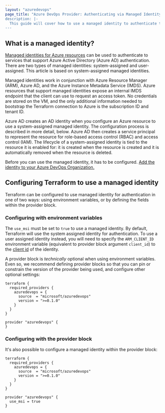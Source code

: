```yaml
---
layout: "azuredevops"
page_title: "Azure DevOps Provider: Authenticating via Managed Identity
description: |-
  This guide will cover how to use a managed identity to authenticate to Azure DevOps.
---
```



## What is a managed identity?

[Managed identities for Azure resources](https://docs.microsoft.com/en-us/azure/active-directory/managed-identities-azure-resources/overview) can be used to authenticate to services that support Azure Active Directory (Azure AD) authentication. There are two types of managed identities: system-assigned and user-assigned. This article is based on system-assigned managed identities.

Managed identities work in conjunction with Azure Resource Manager (ARM), Azure AD, and the Azure Instance Metadata Service (IMDS). Azure resources that support managed identities expose an internal IMDS endpoint that the client can use to request an access token. No credentials are stored on the VM, and the only additional information needed to bootstrap the Terraform connection to Azure is the subscription ID and tenant ID.

Azure AD creates an AD identity when you configure an Azure resource to use a system-assigned managed identity. The configuration process is described in more detail, below. Azure AD then creates a service principal to represent the resource for role-based access control (RBAC) and access control (IAM). The lifecycle of a system-assigned identity is tied to the resource it is enabled for: it is created when the resource is created and it is automatically removed when the resource is deleted.

Before you can use the managed identity, it has to be configured. [Add the identity to your Azure DevOps Organization.](https://learn.microsoft.com/en-us/azure/devops/integrate/get-started/authentication/service-principal-managed-identity?view=azure-devops#2-add-and-manage-service-principal-in-an-azure-devops-organization)

## Configuring Terraform to use a managed identity

Terraform can be configured to use managed identity for authentication in one of two ways: using environment variables, or by defining the fields within the provider block.

### Configuring with environment variables

The `use_msi` must be set to `true` to use a managed identity. By default, Terraform will use the system assigned identity for authentication. To use a user assigned identity instead, you will need to specify the `ARM_CLIENT_ID` environment variable (equivalent to provider block argument `client_id`) to the [client id](https://registry.terraform.io/providers/hashicorp/azurerm/latest/docs/resources/user_assigned_identity#client_id) of the identity.

A provider block is _technically_ optional when using environment variables. Even so, we recommend defining provider blocks so that you can pin or constrain the version of the provider being used, and configure other optional settings:

```hcl
terraform {
  required_providers {
    azuredevops = {
      source  = "microsoft/azuredevops"
      version = ">=0.1.0"
    }
  }
}

provider "azuredevops" {
}
```

### Configuring with the provider block

It's also possible to configure a managed identity within the provider block:

```hcl
terraform {
  required_providers {
    azuredevops = {
      source  = "microsoft/azuredevops"
      version = ">=0.1.0"
    }
  }
}

provider "azuredevops" {
  use_msi = true
}
```
